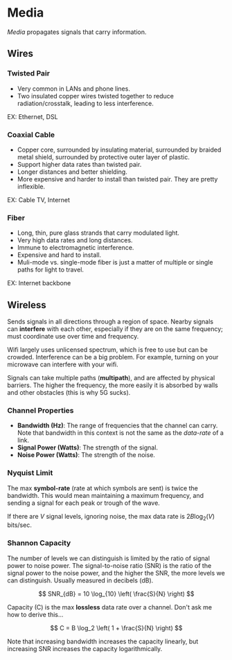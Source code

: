 # Media

*Media* propagates signals that carry information.

## Wires

### Twisted Pair

- Very common in LANs and phone lines. 
- Two insulated copper wires twisted together to reduce radiation/crosstalk, leading to less interference.

EX: Ethernet, DSL

### Coaxial Cable

- Copper core, surrounded by insulating material, surrounded by braided metal shield, surrounded by protective outer layer of plastic.
- Support higher data rates than twisted pair.
- Longer distances and better shielding.
- More expensive and harder to install than twisted pair. They are pretty inflexible.

EX: Cable TV, Internet

### Fiber

- Long, thin, pure glass strands that carry modulated light.
- Very high data rates and long distances.
- Immune to electromagnetic interference.
- Expensive and hard to install.
- Muli-mode vs. single-mode fiber is just a matter of multiple or single paths for light to travel.

EX: Internet backbone

## Wireless

Sends signals in all directions through a region of space. Nearby signals can **interfere** with each other, especially if they are on the same frequency; must coordinate use over time and frequency.

Wifi largely uses unlicensed spectrum, which is free to use but can be crowded. Interference can be a big problem. For example, turning on your microwave can interfere with your wifi.

Signals can take multiple paths (**multipath**), and are affected by physical barriers. The higher the frequency, the more easily it is absorbed by walls and other obstacles (this is why 5G sucks).

### Channel Properties

- **Bandwidth (Hz)**: The range of frequencies that the channel can carry. Note that bandwidth in this context is not the same as the *data-rate* of a link.
- **Signal Power (Watts)**: The strength of the signal.
- **Noise Power (Watts)**: The strength of the noise.

### Nyquist Limit

The max **symbol-rate** (rate at which symbols are sent) is twice the bandwidth. This would mean maintaining a maximum frequency, and sending a signal for each peak or trough of the wave.

If there are $V$ signal levels, ignoring noise, the max data rate is $2B \log_2(V)$ bits/sec.

### Shannon Capacity

The number of levels we can distinguish is limited by the ratio of signal power to noise power. The signal-to-noise ratio (SNR) is the ratio of the signal power to the noise power, and the higher the SNR, the more levels we can distinguish. Usually measured in decibels (dB).

$$
SNR_{dB} = 10 \log_{10} \left( \frac{S}{N} \right)
$$

Capacity (C) is the max **lossless** data rate over a channel. Don't ask me how to derive this...

$$
C = B \log_2 \left( 1 + \frac{S}{N} \right)
$$

Note that increasing bandwidth increases the capacity linearly, but increasing SNR increases the capacity logarithmically.
